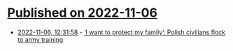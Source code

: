 # [Published on 2022-11-06](index.md)

* [2022-11-06, 12:31:58](https://news.ycombinator.com/item?id=33491883) - [‘I want to protect my family’: Polish civilians flock to army training](https://www.ft.com/content/bbce0959-f65e-44a4-87c1-438bddcfbd10)
